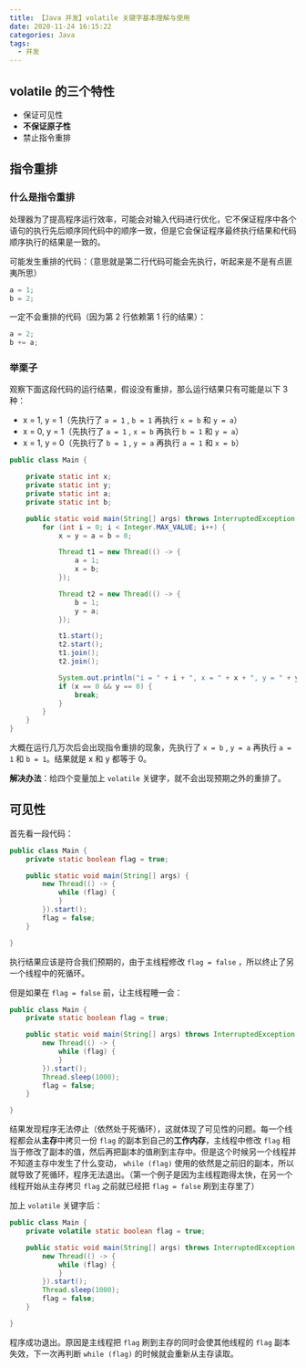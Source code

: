 ```yaml
---
title: 【Java 并发】volatile 关键字基本理解与使用
date: 2020-11-24 16:15:22
categories: Java
tags:
  - 并发
---
```


## volatile 的三个特性

- 保证可见性
- **不保证原子性**
- 禁止指令重排

## 指令重排

### 什么是指令重排

处理器为了提高程序运行效率，可能会对输入代码进行优化，它不保证程序中各个语句的执行先后顺序同代码中的顺序一致，但是它会保证程序最终执行结果和代码顺序执行的结果是一致的。

<!-- more -->

可能发生重排的代码：（意思就是第二行代码可能会先执行，听起来是不是有点匪夷所思）

```java
a = 1;
b = 2;
```

一定不会重排的代码（因为第 2 行依赖第 1 行的结果）：

```java
a = 2;
b += a;
```

### 举栗子

观察下面这段代码的运行结果，假设没有重排，那么运行结果只有可能是以下 3 种：

- x = 1, y = 1（先执行了 `a = 1` , `b = 1` 再执行 `x = b` 和 `y = a`）
- x = 0, y = 1（先执行了 `a = 1` , `x = b` 再执行 `b = 1` 和 `y = a`）
- x = 1, y = 0（先执行了 `b = 1` , `y = a` 再执行 `a = 1` 和 `x = b`）

```java
public class Main {

    private static int x;
    private static int y;
    private static int a;
    private static int b;

    public static void main(String[] args) throws InterruptedException {
        for (int i = 0; i < Integer.MAX_VALUE; i++) {
            x = y = a = b = 0;

            Thread t1 = new Thread(() -> {
                a = 1;
                x = b;
            });

            Thread t2 = new Thread(() -> {
                b = 1;
                y = a;
            });

            t1.start();
            t2.start();
            t1.join();
            t2.join();

            System.out.println("i = " + i + ", x = " + x + ", y = " + y);
            if (x == 0 && y == 0) {
                break;
            }
        }
    }
}
```

大概在运行几万次后会出现指令重排的现象，先执行了 `x = b` , `y = a` 再执行 `a = 1` 和 `b = 1`。结果就是 x 和 y 都等于 0。

**解决办法**：给四个变量加上 `volatile` 关键字，就不会出现预期之外的重排了。

## 可见性

首先看一段代码：

```java
public class Main {
    private static boolean flag = true;

    public static void main(String[] args) {
        new Thread(() -> {
            while (flag) {
            }
        }).start();
        flag = false;
    }

}
```

执行结果应该是符合我们预期的，由于主线程修改 `flag = false` ，所以终止了另一个线程中的死循环。

但是如果在 `flag = false` 前，让主线程睡一会：

```java
public class Main {
    private static boolean flag = true;

    public static void main(String[] args) throws InterruptedException {
        new Thread(() -> {
            while (flag) {
            }
        }).start();
        Thread.sleep(1000);
        flag = false;
    }

}
```

结果发现程序无法停止（依然处于死循环），这就体现了可见性的问题。每一个线程都会从**主存**中拷贝一份 `flag` 的副本到自己的**工作内存**，主线程中修改 `flag` 相当于修改了副本的值，然后再把副本的值刷到主存中。但是这个时候另一个线程并不知道主存中发生了什么变动， `while (flag)` 使用的依然是之前旧的副本，所以就导致了死循环，程序无法退出。（第一个例子是因为主线程跑得太快，在另一个线程开始从主存拷贝 `flag` 之前就已经把 `flag = false` 刷到主存里了）

加上 `volatile` 关键字后：

```java
public class Main {
    private volatile static boolean flag = true;

    public static void main(String[] args) throws InterruptedException {
        new Thread(() -> {
            while (flag) {
            }
        }).start();
        Thread.sleep(1000);
        flag = false;
    }

}
```

程序成功退出。原因是主线程把 `flag` 刷到主存的同时会使其他线程的 `flag` 副本失效，下一次再判断 `while (flag)` 的时候就会重新从主存读取。
